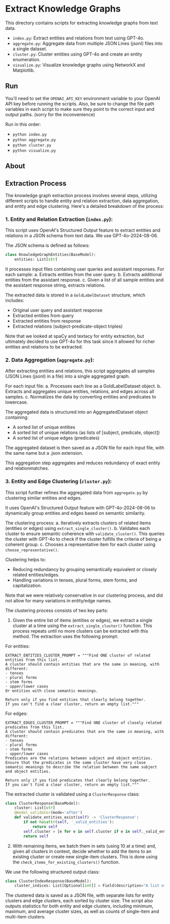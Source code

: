 # Extract Knowledge Graphs

This directory contains scripts for extracting knowledge graphs from text data.
- `index.py`: Extract entities and relations from text using GPT-4o.
- `aggregate.py`: Aggregate data from multiple JSON Lines (jsonl) files into a single dataset.
- `cluster.py`: Cluster entities using GPT-4o and create an entity enumeration.
- `visualize.py`: Visualize knowledge graphs using NetworkX and Matplotlib.

## Run

You'll need to set the `OPENAI_API_KEY` environment variable to your OpenAI API key before running the scripts.
Also, be sure to change the file path variables in each script to make sure they point to the correct input and output paths. (sorry for the inconvenience)

Run in this order:
- `python index.py`
- `python aggregate.py`
- `python cluster.py`
- `python visualize.py`

## About

## Extraction Process

The knowledge graph extraction process involves several steps, utilizing different scripts to handle entity and relation extraction, data aggregation, and entity and edge clustering. Here's a detailed breakdown of the process:

### 1. Entity and Relation Extraction (`index.py`):

This script uses OpenAI's Structured Output feature to extract entities and relations in a JSON schema from text data. We use GPT-4o-2024-08-06. 

The JSON schema is defined as follows:

```python
class KnowledgeGraphEntities(BaseModel):
    entities: List[str]
```

It processes input files containing user queries and assistant responses.
For each sample:
a. Extracts entities from the user query. 
b. Extracts additional entities from the assistant response.
c. Given a list of all sample entities and the assistant response string, extracts relations.

The extracted data is stored in a `GoldLabelDataset` structure, which includes:
- Original user query and assistant response
- Extracted entities from query
- Extracted entities from response
- Extracted relations (subject-predicate-object triples)

Note that we looked at spaCy and textacy for entity extraction, but ultimately decided to use GPT-4o for this task since it allowed for richer entities and relations to be extracted.

### 2. Data Aggregation (`aggregate.py`):

After extracting entities and relations, this script aggregates all samples (JSON Lines (jsonl) in a file) into a single aggregated graph.

For each input file:
a. Processes each line as a GoldLabelDataset object.
b. Extracts and aggregates unique entities, relations, and edges across all samples.
c. Normalizes the data by converting entities and predicates to lowercase.

The aggregated data is structured into an AggregatedDataset object containing:
- A sorted list of unique entities
- A sorted list of unique relations (as lists of [subject, predicate, object])
- A sorted list of unique edges (predicates)

The aggregated dataset is then saved as a JSON file for each input file, with the same name but a .json extension.

This aggregation step aggregates and reduces redundancy of exact entity and relationmatches.

### 3. Entity and Edge Clustering (`cluster.py`):
This script further refines the aggregated data from `aggregate.py` by clustering similar entities and edges.

It uses OpenAI's Structured Output feature with GPT-4o-2024-08-06 to dynamically group entities and edges based on semantic similarity.

The clustering process:
a. Iteratively extracts clusters of related items (entities or edges) using `extract_single_cluster()`.
b. Validates each cluster to ensure semantic coherence with `validate_cluster()`. This queries the cluster with GPT-4o to check if the cluster fulfills the criteria of being a coherent group.
c. Chooses a representative item for each cluster using `choose_representative()`.

Clustering helps to:
- Reducing redundancy by grouping semantically equivalent or closely related entities/edges.
- Handling variations in tenses, plural forms, stem forms, and capitalization.

Note that we were relatively conservative in our clustering process, and did not allow for many variations in entity/edge names.

The clustering process consists of two key parts:

1. Given the entire list of items (entities or edges), we extract a single cluster at a time using the `extract_single_cluster()` function. This process repeats until no more clusters can be extracted with this method. The extraction uses the following prompt:

For entities:
```
EXTRACT_ENTITIES_CLUSTER_PROMPT = """Find ONE cluster of related entities from this list.
A cluster should contain entities that are the same in meaning, with different:
- tenses
- plural forms
- stem forms
- upper/lower cases
Or entities with close semantic meanings.

Return only if you find entities that clearly belong together.
If you can't find a clear cluster, return an empty list."""
```

For edges:
```
EXTRACT_EDGES_CLUSTER_PROMPT = """Find ONE cluster of closely related predicates from this list.
A cluster should contain predicates that are the same in meaning, with different:
- tenses
- plural forms
- stem forms
- upper/lower cases
Predicates are the relations between subject and object entities. Ensure that the predicates in the same cluster have very close semantic meanings to describe the relation between the same subject and object entities.

Return only if you find predicates that clearly belong together.
If you can't find a clear cluster, return an empty list."""
```

The extracted cluster is validated using a `ClusterResponse` class:

```python
class ClusterResponse(BaseModel):
    cluster: List[str]
    @model_validator(mode='after')
    def validate_entities_exist(self) -> 'ClusterResponse':
        if not hasattr(self, '_valid_entities'):
            return self
        self.cluster = [e for e in self.cluster if e in self._valid_entities]
        return self
```

2. With remaining items, we batch them in sets (using 10 at a time) and, given all clusters in context, decide whether to add the items to an existing cluster or create new single-item clusters. This is done using the `check_items_for_existing_clusters()` function.

We use the following structured output class:

```python
class ClusterIndexResponse(BaseModel):
    cluster_indices: List[Optional[int]] = Field(description="A list of indices corresponding to the clusters each item can be added to, or None if they don't fit any existing cluster")
```

The clustered data is saved as a JSON file, with separate lists for entity clusters and edge clusters, each sorted by cluster size. The script also outputs statistics for both entity and edge clusters, including minimum, maximum, and average cluster sizes, as well as counts of single-item and multi-item clusters.
